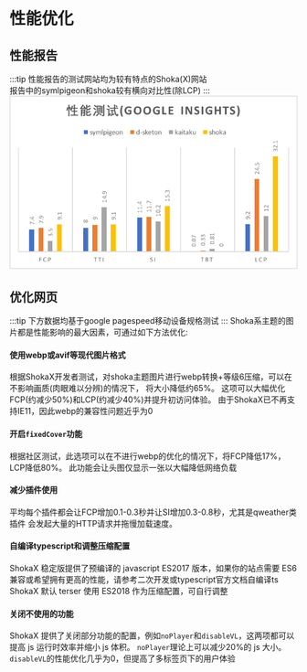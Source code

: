 # 性能优化
## 性能报告
:::tip
性能报告的测试网站均为较有特点的Shoka(X)网站 \
报告中的symlpigeon和shoka较有横向对比性(除LCP)
:::
![性能测试报告-谷歌移动](./perf-mobile.png)

## 优化网页
:::tip
下方数据均基于google pagespeed移动设备规格测试
:::
Shoka系主题的图片都是性能影响的最大因素，可通过如下方法优化:
#### 使用webp或avif等现代图片格式
根据ShokaX开发者测试，对shoka主题图片进行webp转换+等级6压缩，可以在不影响画质(肉眼难以分辨)的情况下，
将大小降低约65%。
这项可以大幅优化FCP(约减少50%)和LCP(约减少40%)并提升初访问体验。
由于ShokaX已不再支持IE11，因此webp的兼容性问题近乎为0

#### 开启`fixedCover`功能
根据社区测试，此选项可以在不进行webp的优化的情况下，将FCP降低17%，LCP降低80%。
此功能会让头图仅显示一张以大幅降低网络负载

#### 减少插件使用
平均每个插件都会让FCP增加0.1-0.3秒并让SI增加0.3-0.8秒，尤其是qweather类插件
会发起大量的HTTP请求并拖慢加载速度。

#### 自编译typescript和调整压缩配置
ShokaX 稳定版提供了预编译的 javascript ES2017 版本，如果你的站点需要 ES6 兼容或希望拥有更高的性能，请参考二次开发或typescript官方文档自编译ts \
ShokaX 默认 terser 使用 ES2018 作为压缩配置，可自行调整

#### 关闭不使用的功能
ShokaX 提供了关闭部分功能的配置，例如`noPlayer`和`disableVL`，这两项都可以提高 js 运行时效率并缩小 js 体积。
`noPlayer`理论上可以减少20%的 js 大小。`disableVL`的性能优化几乎为0，但提高了多标签页下的用户体验
